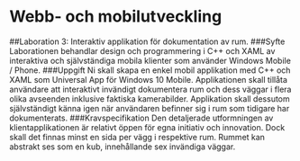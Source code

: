 # Webb- och mobilutveckling
##Laboration 3: Interaktiv applikation för dokumentation av rum.
###Syfte
Laborationen behandlar design och programmering i C++ och XAML av interaktiva
och självständiga mobila klienter som använder Windows Mobile / Phone.
###Uppgift
Ni skall skapa en enkel mobil applikation med C++ och XAML som Universal App
för Windows 10 Mobile. Applikationen skall tillåta användare att interaktivt
invändigt dokumentera rum och dess väggar i flera olika avseenden inklusive
faktiska kamerabilder. Applikation skall dessutom självständigt känna igen när
användaren befinner sig i rum som tidigare har dokumenterats.
###Kravspecifikation
Den detaljerade utformningen av klientapplikationen är relativt öppen för egna
initiativ och innovation. Dock skall det finnas minst en sida per vägg i respektive
rum. Rummet kan abstrakt ses som en kub, innehållande sex invändiga väggar.
